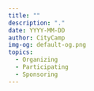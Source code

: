 ```yaml
---
title: ""
description: "."
date: YYYY-MM-DD
author: CityCamp
img-og: default-og.png
topics:
  - Organizing
  - Participating
  - Sponsoring
---
```


